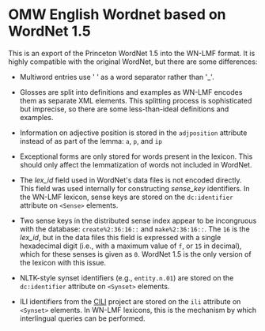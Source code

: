 # OMW English Wordnet based on WordNet 1.5

This is an export of the Princeton WordNet 1.5 into the WN-LMF
format. It is highly compatible with the original WordNet, but there
are some differences:

* Multiword entries use ' ' as a word separator rather than '_'.

* Glosses are split into definitions and examples as WN-LMF encodes
  them as separate XML elements. This splitting process is
  sophisticated but imprecise, so there are some less-than-ideal
  definitions and examples.

* Information on adjective position is stored in the `adjposition`
  attribute instead of as part of the lemma: `a`, `p`, and `ip`

* Exceptional forms are only stored for words present in the
  lexicon. This should only affect the lemmatization of words not
  included in WordNet.

* The *lex_id* field used in WordNet's data files is not encoded
  directly. This field was used internally for constructing
  *sense_key* identifiers. In the WN-LMF lexicon, sense keys are
  stored on the `dc:identifier` attribute on `<Sense>` elements.

* Two sense keys in the distributed sense index appear to be
  incongruous with the database: `create%2:36:16::` and
  `make%2:36:16::`. The `16` is the *lex_id*, but in the data files
  this field is expressed with a single hexadecimal digit (i.e., with
  a maximum value of `f`, or `15` in decimal), which for these senses
  is given as `0`. WordNet 1.5 is the only version of the lexicon with
  this issue.

* NLTK-style synset identifiers (e.g., `entity.n.01`) are stored on
  the `dc:identifier` attribute on `<Synset>` elements.

* ILI identifiers from the [CILI][] project are stored on the `ili`
  attribute on `<Synset>` elements. In WN-LMF lexicons, this is the
  mechanism by which interlingual queries can be performed.

[CILI]: https://github.com/globalwordnet/cili/
